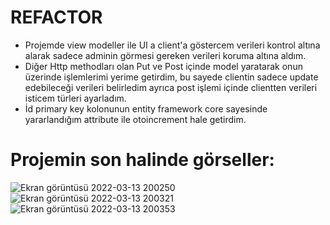 # REFACTOR
- Projemde view modeller ile UI a client'a göstercem verileri kontrol altına alarak sadece adminin görmesi gereken verileri koruma altına aldım.
- Diğer Http methodları olan Put ve Post içinde model yaratarak onun üzerinde işlemlerimi yerime getirdim, bu sayede clientin sadece update edebileceği verileri belirledim ayrıca post işlemi içinde clientten verileri isticem türleri ayarladım.
- İd primary key kolonunun entity framework core sayesinde yararlandığım attribute ile otoincrement hale getirdim.
# Projemin son halinde görseller:
![Ekran görüntüsü 2022-03-13 200250](https://user-images.githubusercontent.com/89224500/158070459-49ea7a32-71a5-4622-8f9c-5bb64112fb74.png)
![Ekran görüntüsü 2022-03-13 200321](https://user-images.githubusercontent.com/89224500/158070477-ba6ee8df-a37f-424d-a7b5-6b43e3c3a78d.png)
![Ekran görüntüsü 2022-03-13 200353](https://user-images.githubusercontent.com/89224500/158070498-409e5f6e-732c-4584-8272-e1faa0a118c3.png)
